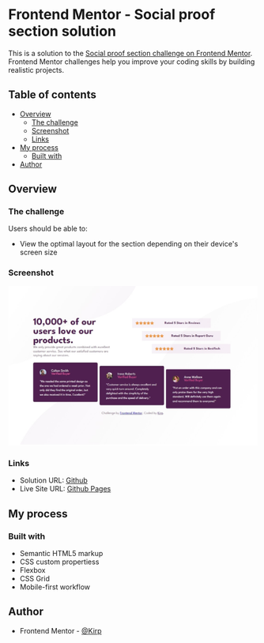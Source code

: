 # Frontend Mentor - Social proof section solution

This is a solution to the [Social proof section challenge on Frontend Mentor](https://www.frontendmentor.io/challenges/social-proof-section-6e0qTv_bA). Frontend Mentor challenges help you improve your coding skills by building realistic projects. 

## Table of contents

- [Overview](#overview)
  - [The challenge](#the-challenge)
  - [Screenshot](#screenshot)
  - [Links](#links)
- [My process](#my-process)
  - [Built with](#built-with)
- [Author](#author)

## Overview

### The challenge

Users should be able to:

- View the optimal layout for the section depending on their device's screen size

### Screenshot

![](./images/screenshot.jpeg)

### Links

- Solution URL: [Github](https://github.com/Kirp/social-proof-section-solution)
- Live Site URL: [Github Pages](https://kirp.github.io/social-proof-section-solution/)

## My process

### Built with

- Semantic HTML5 markup
- CSS custom propertiess
- Flexbox
- CSS Grid
- Mobile-first workflow

## Author

- Frontend Mentor - [@Kirp](https://www.frontendmentor.io/profile/Kirp)
